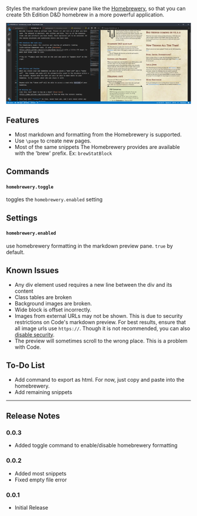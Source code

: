Styles the markdown preview pane like the [Homebrewery](http://homebrewery.naturalcrit.com/), so that you can create 5th Edition D&D homebrew in a more powerful application.

![preview-image](https://raw.githubusercontent.com/OfficerHalf/homebrewery-vscode/master/docs/images/Preview.PNG)

## Features
- Most markdown and formatting from the Homebrewery is supported.
- Use `\page` to create new pages.
- Most of the same snippets The Homebrewery provides are available with the 'brew' prefix. Ex: `brewStatBlock`

## Commands
#### `homebrewery.toggle`
toggles the `homebrewery.enabled` setting

## Settings
#### `homebrewery.enabled`
use homebrewery formatting in the markdown preview pane. `true` by default.

## Known Issues
- Any div element used requires a new line between the div and its content
- Class tables are broken
- Background images are broken.
- Wide block is offset incorrectly.
- Images from external URLs may not be shown. This is due to security restrictions on Code's markdown preview. For best results, ensure that all image urls use `https://`. Though it is not recommended, you can also [disable security](https://code.visualstudio.com/docs/languages/markdown#_markdown-preview-security).
- The preview will sometimes scroll to the wrong place. This is a problem with Code.

## To-Do List
- Add command to export as html. For now, just copy and paste into the homebrewery.
- Add remaining snippets
---
## Release Notes
### 0.0.3
- Added toggle command to enable/disable homebrewery formatting

### 0.0.2
- Added most snippets
- Fixed empty file error

### 0.0.1
- Initial Release
